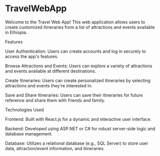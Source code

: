 # TravelWebApp
Welcome to the Travel Web App! This web application allows users to create customized itineraries from a list of attractions and events available in Ethiopia.

Features

User Authentication: Users can create accounts and log in securely to access the app's features.

Browse Attractions and Events: Users can explore a variety of attractions and events available at different destinations.

Create Itineraries: Users can create personalized itineraries by selecting attractions and events they're interested in.

Save and Share Itineraries: Users can save their itineraries for future reference and share them with friends and family.

Technologies Used

Frontend: Built with React.js for a dynamic and interactive user interface.

Backend: Developed using ASP.NET or C# for robust server-side logic and database management.

Database: Utilizes a relational database (e.g., SQL Server) to store user data, attraction/event information, and itineraries.

